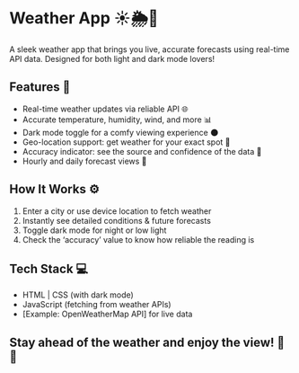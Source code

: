 # Weather App ☀️🌦️🌙

A sleek weather app that brings you live, accurate forecasts using real-time API data. Designed for both light and dark mode lovers!

## Features 🚀
- Real-time weather updates via reliable API 🌐
- Accurate temperature, humidity, wind, and more 📊
- Dark mode toggle for a comfy viewing experience 🌑
- Geo-location support: get weather for your exact spot 📍
- Accuracy indicator: see the source and confidence of the data 🎯
- Hourly and daily forecast views 📅

## How It Works ⚙️
1. Enter a city or use device location to fetch weather
2. Instantly see detailed conditions & future forecasts
3. Toggle dark mode for night or low light
4. Check the ‘accuracy’ value to know how reliable the reading is

## Tech Stack 💻
- HTML | CSS (with dark mode)
- JavaScript (fetching from weather APIs)
- [Example: OpenWeatherMap API] for live data

## Stay ahead of the weather and enjoy the view! 🌈👀
